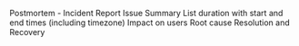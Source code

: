 Postmortem - Incident Report
Issue Summary
List duration with start and end times (including timezone)
Impact on users
Root cause
Resolution and Recovery
